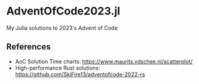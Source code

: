 # AdventOfCode2023.jl
My Julia solutions to 2023's Advent of Code

## References
- AoC Solution Time charts: https://www.maurits.vdschee.nl/scatterplot/
- High-performance Rust solutions: https://github.com/SkiFire13/adventofcode-2022-rs

